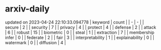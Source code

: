 # arxiv-daily
updated on 2023-04-24 22:10:33.094778
| keyword | count |
| - | - |
| secure | 2 |
| security | 7 |
| privacy | 4 |
| protect | 4 |
| defense | 2 |
| attack | 6 |
| robust | 15 |
| biometric | 0 |
| steal | 1 |
| extraction | 7 |
| membership infer | 0 |
| federate | 2 |
| fair | 3 |
| interpretability | 1 |
| explainability | 0 |
| watermark | 0 |
| diffusion | 4 |
